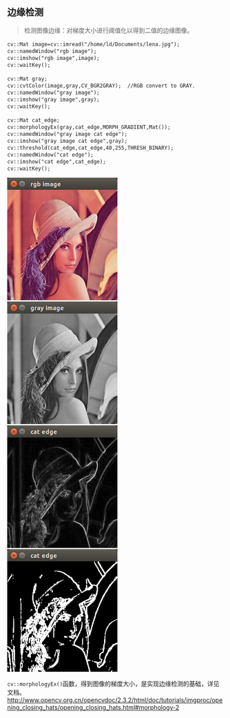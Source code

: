
## 边缘检测
> 检测图像边缘：对梯度大小进行阈值化以得到二值的边缘图像。
```
cv::Mat image=cv::imread("/home/ld/Documents/lena.jpg");
cv::namedWindow("rgb image");
cv::imshow("rgb image",image);
cv::waitKey();

cv::Mat gray;
cv::cvtColor(image,gray,CV_BGR2GRAY);  //RGB convert to GRAY.
cv::namedWindow("gray image");
cv::imshow("gray image",gray);
cv::waitKey();

cv::Mat cat_edge;
cv::morphologyEx(gray,cat_edge,MORPH_GRADIENT,Mat());
cv::namedWindow("gray image cat edge");
cv::imshow("gray image cat edge",gray);
cv::threshold(cat_edge,cat_edge,40,255,THRESH_BINARY);
cv::namedWindow("cat edge");
cv::imshow("cat edge",cat_edge);
cv::waitKey();
```

![rgb_image](./images/rgb_image.png)
![gray_image](./images/gray_image.png)
![threshold_image](./images/cat_edge_gray.png)
![rgb_image](./images/cat_edge_threshold.png)


`cv::morphologyEx()`函数，得到图像的梯度大小，是实现边缘检测的基础，详见文档。
http://www.opencv.org.cn/opencvdoc/2.3.2/html/doc/tutorials/imgproc/opening_closing_hats/opening_closing_hats.html#morphology-2
